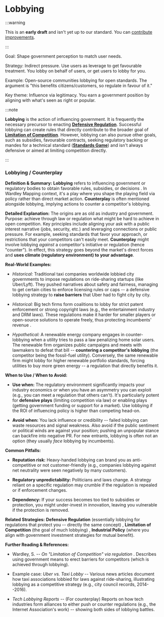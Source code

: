# Lobbying

:::warning

This is an **early draft** and isn't yet up to our standard.
You can [contribute improvements](https://github.com/dave1010/wardley-leadership-strategies).

:::

Goal: Shape government perception to match user needs.

Strategy: Indirect pressure. Use users as leverage to get favourable treatment. You lobby on behalf of users, or get users to lobby for you.

Example: Open-source communities lobbying for open standards. The argument is "this benefits citizens/customers, so regulate in favour of it."

Key theme: Influence via legitimacy. You earn a government position by aligning with what's seen as right or popular.

:::note

**Lobbying** is the action of influencing government. It is frequently the necessary precursor to enacting [**Defensive Regulation**](/strategies/defensive/defensive-regulation). Successful lobbying can create rules that directly contribute to the broader goal of [**Limitation of Competition**](/strategies/defensive/limitation-of-competition). However, lobbying can also pursue other goals, such as subsidies, favourable contracts, seeking regulatory backing or mandes for a technical standard ([**Standards Game**](/strategies/markets/standards-game)) and isn't always defensive or aimed at limiting competition directly.

:::

### **Lobbying / Counterplay**

**Definition & Summary:** **Lobbying** refers to influencing government or regulatory bodies to obtain favorable rules, subsidies, or decisions . In Wardley Mapping context, it's a play where you shape the playing field via policy rather than direct market action. **Counterplay** is often mentioned alongside lobbying, implying actions to counter a competitor's lobbying.

**Detailed Explanation:** The origins are as old as industry and government. Purpose: achieve through law or regulation what might be hard to achieve in open competition. Key principles include aligning your ask with a public interest narrative (jobs, security, etc.) and leveraging connections or public pressure. For example, seeking standards that favor your approach, or restrictions that your competitors can't easily meet. **Counterplay** might involve lobbying *against* a competitor's initiative or regulation (hence "counter"). In effect, this strategy goes beyond the market's direct forces and **uses climate (regulatory environment) to your advantage**.

**Real-World Examples:**

-  *Historical:* Traditional taxi companies worldwide lobbied city governments to impose regulations on ride-sharing startups (like Uber/Lyft). They pushed narratives about safety and fairness, managing to get certain cities to enforce licensing rules or caps -- a defensive lobbying strategy to **raise barriers** that Uber had to fight city by city.

-  *Historical:* Big tech firms form coalitions to lobby for strict patent enforcement or strong copyright laws (e.g., the entertainment industry and DRM laws). These regulations make it harder for smaller players or open-source solutions to operate freely, thus protecting incumbents' revenue .

-  *Hypothetical:* A renewable energy company engages in counter-lobbying when a utility tries to pass a law penalizing home solar users. The renewable firm organizes public campaigns and meets with lawmakers to defeat that bill -- **countering a competitor's lobbying** (the competitor being the fossil-fuel utility). Conversely, the same renewable firm might lobby for higher renewable portfolio standards, forcing utilities to buy more green energy -- a regulation that directly benefits it.

**When to Use / When to Avoid:**

-  **Use when:** The regulatory environment significantly impacts your industry economics or when you have an asymmetry you can exploit (e.g., you can meet a regulation that others can't). It's particularly potent for **defensive plays** (limiting competition via law) or enabling plays (getting government funding or support for a market). Use lobbying if the ROI of influencing policy is higher than competing head-on.

-  **Avoid when:** You lack influence or credibility -- failed lobbying can waste resources and signal weakness. Also avoid if the public sentiment or political winds are against your position; pushing an unpopular stance can backfire into negative PR. For new entrants, lobbying is often not an option (they usually *face* lobbying by incumbents).

**Common Pitfalls:**

-  **Reputation risk:** Heavy-handed lobbying can brand you as anti-competitive or not customer-friendly (e.g., companies lobbying against net neutrality were seen negatively by many customers).

-  **Regulatory unpredictability:** Politicians and laws change. A strategy reliant on a specific regulation may crumble if the regulation is repealed or if enforcement changes.

-  **Dependency:** If your success becomes too tied to subsidies or protection, you might under-invest in innovation, leaving you vulnerable if the protection is removed.

**Related Strategies:** **Defensive Regulation** (essentially lobbying for regulations that protect you -- directly the same concept) , **Limitation of Competition** (the goal of much lobbying) , **Industrial Policy** (where you align with government investment strategies for mutual benefit).

**Further Reading & References:**

-  Wardley, S. -- *On "Limitation of Competition" via regulation* . Describes using government means to erect barriers for competitors (which is achieved through lobbying).

-  Example case: *Uber vs. Taxi Lobby* -- Various news articles document how taxi associations lobbied for laws against ride-sharing, illustrating lobbying as a competitive strategy (e.g., city council records, 2014--2016).

-  *Tech Lobbying Reports* -- (For counterplay) Reports on how tech industries form alliances to either push or counter regulations (e.g., the Internet Association's work) -- showing both sides of lobbying battles.